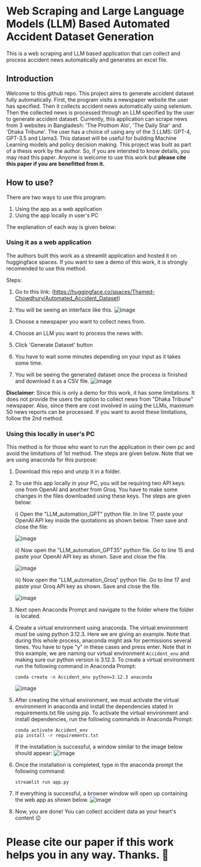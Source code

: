 # Web Scraping and Large Language Models (LLM) Based Automated Accident Dataset Generation
This is a web scraping and LLM based application that can collect and process accident news automatically and generates an excel file.
## Introduction
Welcome to this github repo. This project aims to generate accident dataset fully automatically. First, the program visits a newspaper website the user has specified. Then it collects accident news automatically using selenium. Then the collected news is processed through an LLM specified by the user to generate accident dataset. Currently, this application can scrape news from 3 websites in Bangladesh: 'The Prothom Alo', 'The Daily Star' and 'Dhaka Tribune'. The user has a choice of using any of the 3 LLMS: GPT-4, GPT-3.5 and Llama3. This dataset will be useful for building Machine Learning models and policy decision making.
This project was built as part of a thesis work by the author. So, if you are intersted to know details, you may read this paper. Anyone is welcome to use this work but **please cite this paper if you are benefitted from it.**
## How to use?
There are two ways to use this program:
  1) Using the app as a web application
  2) Using the app locally in user's PC

The explanation of each way is given below:
### Using it as a web application
The authors built this work as a streamlit application and hosted it on huggingface spaces. If you want to see a demo of this work, it is strongly recomended to use this method. 

Steps:

1) Go to this link:
   (https://huggingface.co/spaces/Thamed-Chowdhury/Automated_Accident_Dataset)
2) You will be seeing an interface like this.
   ![image](https://github.com/user-attachments/assets/60865c55-988d-442f-bbe9-8c43b7b01404)

3) Choose a newspaper you want to collect news from.
4) Choose an LLM you want to process the news with.
5) Click 'Generate Dataset' button
6) You have to wait some minutes depending on your input as it takes some time.
7) You will be seeing the generated dataset once the process is finished and download it as a CSV file.
   ![image](https://github.com/user-attachments/assets/ee4d6921-1af6-40cf-81af-a1f8a0552ae1)


**Disclaimer**: Since this is only a demo for this work, it has some limitations. It does not provide the users the option to collect news from "Dhaka Tribune" newspaper. Also, since there are cost involved in using the LLMs, maximum 50 news reports can be processed. If you want to avoid these limitations, follow the 2nd method.

### Using this locally in user's PC
This method is for those who want to run the application in their own pc and avoid the limitations of 1st method. The steps are given below. Note that we are using anaconda for this purpose:

1) Download this repo and unzip it in a folder.
2) To use this app locally in your PC, you will be requiring two API keys: one from OpenAI and another from Groq. You have to make some changes in the files downloaded using these keys. The steps are given below:
   
   i) Open the "LLM_automation_GPT" python file. In line 17, paste your OpenAI API key inside the quotations as shown below. Then save and close the file:
   
   ![image](https://github.com/user-attachments/assets/803a8e51-bf2a-4d07-9a66-6d154cb9b496)

   ii) Now open the "LLM_automation_GPT35" python file. Go to line 15 and paste your OpenAI API key as shown. Save and close the file.
   
   ![image](https://github.com/user-attachments/assets/8355a0f1-e049-4179-9b3c-3cddd0ba7364)

   iii) Now open the "LLM_automation_Groq" python file. Go to line 17 and paste your Groq API key as shown. Save and close the file.
   
   ![image](https://github.com/user-attachments/assets/c7d2a5f4-2133-43ec-9977-c7cad1555728)


3) Next open Anaconda Prompt and navigate to the folder where the folder is located.
4) Create a virtual environment using anaconda. The virtual environment must be using python 3.12.3. Here we are giving an example. Note that during this whole process, anaconda might ask for permissions several times. You have to type "y" in these cases and press enter. Note that in this example, we are naming our virtual environment `Accident_env` and making sure our python version is 3.12.3. To create a virtual environment run the following command in Anaconda Prompt:
   ```
   conda create -n Accident_env python=3.12.3 anaconda
   ```
   ![image](https://github.com/user-attachments/assets/18e70cfd-f19c-431f-928d-06c94f4d59cf)
   
5) After creating the virtual environment, we must activate the virtual environment in anaconda and install the dependencies stated in requirements.txt file using pip. To activate the virtual environment and install dependencies, run the following commands in Anaconda Prompt:
   ```
   conda activate Accident_env
   pip install -r requirements.txt
   ```
   If the installation is successful, a window similar to the image below should appear:
   ![image](https://github.com/user-attachments/assets/5f502510-2225-4fcc-83a4-737f198f5332)

6) Once the installation is completed, type in the anaconda prompt the following command:
   ```
   streamlit run app.py
   ```
7) If everything is successful, a browser window will open up containing the web app as shown below.
   ![image](https://github.com/user-attachments/assets/41c30210-64a5-4863-8fe9-f8a6cb90e42b)

8) Now, you are done! You can collect accident data as your heart's content 😉

# Please cite our paper if this work helps you in any way. Thanks. 💓
